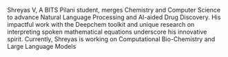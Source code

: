 Shreyas V, A BITS Pilani student, merges Chemistry and Computer Science to advance Natural Language Processing and AI-aided Drug Discovery. His impactful work with the Deepchem toolkit and unique research on interpreting spoken mathematical equations underscore his innovative spirit. Currently, Shreyas is working on Computational Bio-Chemistry and Large Language Models
